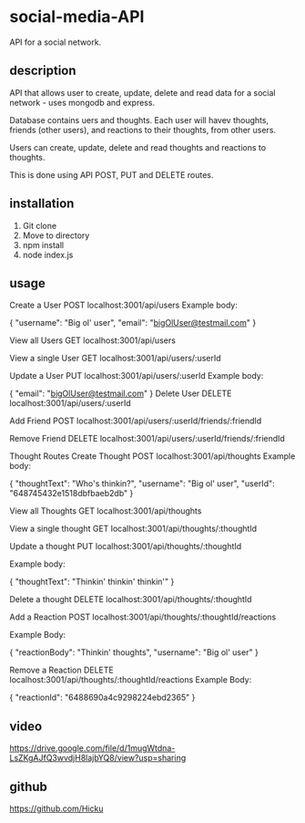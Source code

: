 # social-media-API 

API for a social network. 

## description

API that allows user to create, update, delete and read data for a social network - uses mongodb and express.

Database contains uers and thoughts. Each user will havev thoughts, friends (other users), and reactions to their thoughts, from other users. 

Users can create, update, delete and read thoughts and reactions to thoughts. 

This is done using API POST, PUT and DELETE routes. 

## installation

1. Git clone
2. Move to directory
3. npm install
4. node index.js

## usage

Create a User
POST localhost:3001/api/users
Example body:

{
    "username": "Big ol' user",
    "email": "bigOlUser@testmail.com"
}

View all Users
GET localhost:3001/api/users

View a single User
GET localhost:3001/api/users/:userId

Update a User
PUT localhost:3001/api/users/:userId
Example body:

{
    "email": "bigOlUser@testmail.com"
}
Delete User
DELETE localhost:3001/api/users/:userId

Add Friend
POST localhost:3001/api/users/:userId/friends/:friendId

Remove Friend
DELETE localhost:3001/api/users/:userId/friends/:friendId

Thought Routes
Create Thought
POST localhost:3001/api/thoughts
Example body:


{
  "thoughtText": "Who's thinkin?",
  "username": "Big ol' user",
  "userId": "648745432e1518dbfbaeb2db"
}


View all Thoughts
GET localhost:3001/api/thoughts

View a single thought
GET localhost:3001/api/thoughts/:thoughtId

Update a thought
PUT localhost:3001/api/thoughts/:thoughtId

Example body:

{
    "thoughtText": "Thinkin' thinkin' thinkin'"
}


Delete a thought
DELETE localhost:3001/api/thoughts/:thoughtId

Add a Reaction
POST localhost:3001/api/thoughts/:thoughtId/reactions

Example Body:

{
	"reactionBody": "Thinkin' thoughts",
	"username": "Big ol' user"
}

Remove a Reaction
DELETE localhost:3001/api/thoughts/:thoughtId/reactions
Example Body:

{
	"reactionId": "6488690a4c9298224ebd2365"
}

## video
https://drive.google.com/file/d/1mugWtdna-LsZKgAJfQ3wvdjH8lajbYQ8/view?usp=sharing

## github 
https://github.com/Hicku





